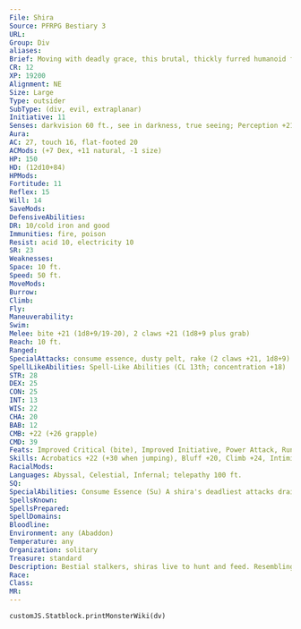 ```yaml
---
File: Shira
Source: PFRPG Bestiary 3
URL: 
Group: Div
aliases: 
Brief: Moving with deadly grace, this brutal, thickly furred humanoid figure's head is that of a lioness with dead black eyes.
CR: 12
XP: 19200
Alignment: NE
Size: Large
Type: outsider
SubType: (div, evil, extraplanar)
Initiative: 11
Senses: darkvision 60 ft., see in darkness, true seeing; Perception +21
Aura: 
AC: 27, touch 16, flat-footed 20
ACMods: (+7 Dex, +11 natural, -1 size)
HP: 150
HD: (12d10+84)
HPMods: 
Fortitude: 11
Reflex: 15
Will: 14
SaveMods: 
DefensiveAbilities: 
DR: 10/cold iron and good
Immunities: fire, poison
Resist: acid 10, electricity 10
SR: 23
Weaknesses: 
Space: 10 ft.
Speed: 50 ft.
MoveMods: 
Burrow: 
Climb: 
Fly: 
Maneuverability: 
Swim: 
Melee: bite +21 (1d8+9/19-20), 2 claws +21 (1d8+9 plus grab)
Reach: 10 ft.
Ranged: 
SpecialAttacks: consume essence, dusty pelt, rake (2 claws +21, 1d8+9)
SpellLikeAbilities: Spell-Like Abilities (CL 13th; concentration +18)  Constant-true seeing   At Will-greater teleport (self plus 50 lbs. of objects only)   3/day-magic circle against good, waves of fatigue   1/day-summon (level 5, 1d2 pairakas or 1 shira 35%)
STR: 28
DEX: 25
CON: 25
INT: 13
WIS: 22
CHA: 20
BAB: 12
CMB: +22 (+26 grapple)
CMD: 39
Feats: Improved Critical (bite), Improved Initiative, Power Attack, Run, Weapon Focus (claw), Weapon Focus (bite)
Skills: Acrobatics +22 (+30 when jumping), Bluff +20, Climb +24, Intimidate +20, Perception +21, Stealth +18, Survival +21
RacialMods: 
Languages: Abyssal, Celestial, Infernal; telepathy 100 ft.
SQ: 
SpecialAbilities: Consume Essence (Su) A shira's deadliest attacks drain away a portion of its victim's essence. Whenever a shira hits with a coup de grace attack using its bite, or confirms a critical hit with its claws or bite, the target must succeed at a DC 23 Fortitude save or take 1d4 points of Constitution drain. The save is Constitution-based.  Dusty Pelt (Ex) A shira collects and produces copious amounts of dust and ash within the coarse hairs of its furry hide. As a move action, it can shake itself, creating a cloud of dust that fills its space, providing it concealment. Any attack that deals at least 10 points of bludgeoning, piercing, or slashing damage to the shira (before DR) automatically activates this ability. The dust cloud lasts for 1 round. A light wind disperses this cloud immediately.
SpellsKnown: 
SpellsPrepared: 
SpellDomains: 
Bloodline: 
Environment: any (Abaddon)
Temperature: any
Organization: solitary
Treasure: standard
Description: Bestial stalkers, shiras live to hunt and feed. Resembling anthropomorphic lionesses, these divs use their powerful builds, keen senses, and deadly instincts to track the proudest mortals and slay the most formidable foes. They embody the deadly nature of the wilds and the dispassion with which beast and land might turn against mortals, delighting in proving to civilized beings how small and helpless they are in the face of a savage world.  Shiras prefer hunting alone, keeping company with even others of their own kind only long enough to form temporary hunting bands. With a hunger for intelligent prey, they savor the taste of mortal souls, savaging not just victims' bodies but also their vital essences. Despite being the most feral of all divs, shiras sometimes serve as scouts and assassins for div hordes. Such arrangements usually prove to be temporary, however, lasting only until the shiras' savage instincts or lust for the hunt again takes hold.  Shiras never go after an easy kill, and instead target the most obviously powerful of the possible targets. When acting on this compulsion, a shira weighs its chances for survival and the glory of its intended kill, planning its tactics carefully and not necessarily charging savagely forth. Though savage, a shira is also a cunning hunter and might wait weeks for the perfect opportunity to bring down its chosen prey.  Most shiras stand 10 feet tall and weigh approximately 1,200 pounds.
Race: 
Class: 
MR: 
---
```

```dataviewjs
customJS.Statblock.printMonsterWiki(dv)
```
